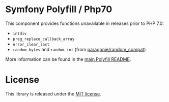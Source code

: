 Symfony Polyfill / Php70
========================

This component provides functions unavailable in releases prior to PHP 7.0:

- `intdiv`
- `preg_replace_callback_array`
- `error_clear_last`
- `random_bytes` and `random_int` (from [paragonie/random_compat](https://github.com/paragonie/random_compat))

More information can be found in the 
[main Polyfill README](https://github.com/symfony/polyfill/blob/master/README.md).

License
=======

This library is released under the [MIT license](LICENSE).